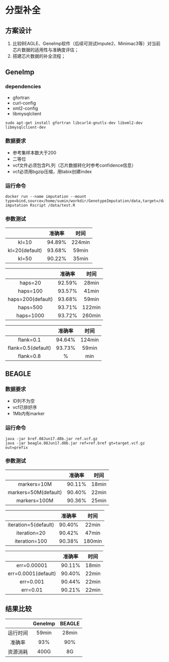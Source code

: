 # 分型补全

## 方案设计

1. 比较BEAGLE、GeneImp软件（后续可测试Impute2、Minimac3等）对当前芯片数据的适用性与准确度评估；
2. 搭建芯片数据的补全流程；

## GeneImp
### dependencies
* gfortran
* curl-config
* xml2-config
* libmysqlclient

```
sudo apt-get install gfortran libcurl4-gnutls-dev libxml2-dev libmysqlclient-dev
```

### 数据要求
- 参考集样本数大于200
- 二等位
- vcf文件必须包含PL列（芯片数据转化时参考confidence信息）
- vcf必须用bgzip压缩，用tabix创建index

### 运行命令
```
docker run --name imputation --mount type=bind,source=/home/sumin/workdir/GenotypeImputation/data,target=/data imputation Rscript /data/test.R
```
### 参数测试
| | 准确率 | 时间 |
| :---: | :---: | :---: |
| kl=10| 94.89% |224min|
| kl=20(default) | 93.68% | 59min  |
| kl=50 | 90.22% | 35min |

| | 准确率 | 时间 |
| :---: | :---: | :---: |
| haps=20 | 92.59% | 28min |
| haps=100 | 93.57% | 41min |
| haps=200(default) | 93.68% | 59min |
| haps=500 | 93.71% | 122min |
| haps=1000 | 93.72% | 260min |


| | 准确率 | 时间 |
| :---: | :---: | :---: |
| flank=0.1 | 94.64% | 124min |
| flank=0.5(default) | 93.73% | 59min |
| flank=0.8 | % | min |



## BEAGLE
### 数据要求
- ID列不为空
- vcf已排好序
- 1Mb内有marker

### 运行命令
```
java -jar bref.08Jun17.d8b.jar ref.vcf.gz
java -jar beagle.08Jun17.d8b.jar ref=ref.bref gt=target.vcf.gz out=prefix
```
### 参数测试
| | 准确率 | 时间 |
| :---: | :---: | :---: |
| markers=10M| 90.11% | 18min |
| markers=50M(default) | 90.40% | 22min |
| markers=100M | 90.36% | 25min |

| | 准确率 | 时间 |
| :---: | :---: | :---: |
| iteration=5(default) | 90.40% | 22min|
| iteration=20 | 90.42% | 47min |
| iteration=100 | 90.38% | 180min |

| | 准确率 | 时间 |
| :---: | :---: | :---: |
| err=0.00001| 90.11% | 18min |
| err=0.0001(default) | 90.40% | 22min |
| err=0.001 | 90.44% | 22min |
| err=0.01 | 90.21% | 22min |


## 结果比较
| | GeneImp | BEAGLE |
| :---: | :---: | :---: |
| 运行时间 | 59min | 28min |
| 准确率 | 93% | 90% |
| 资源消耗|400G|8G|
